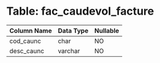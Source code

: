 # Table: fac_caudevol_facture

| Column Name | Data Type | Nullable |
|-------------|-----------|----------|
| cod_caunc | char | NO |
| desc_caunc | varchar | NO |
